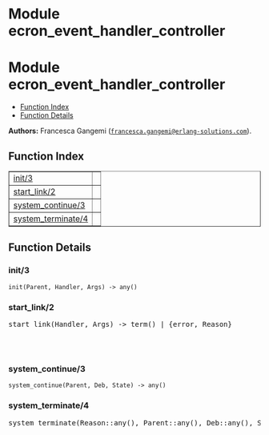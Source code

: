 Module ecron_event_handler_controller
=====================================


<h1>Module ecron_event_handler_controller</h1>

* [Function Index](#index)
* [Function Details](#functions)






__Authors:__ Francesca Gangemi ([`francesca.gangemi@erlang-solutions.com`](mailto:francesca.gangemi@erlang-solutions.com)).

<h2><a name="index">Function Index</a></h2>



<table width="100%" border="1" cellspacing="0" cellpadding="2" summary="function index"><tr><td valign="top"><a href="#init-3">init/3</a></td><td></td></tr><tr><td valign="top"><a href="#start_link-2">start_link/2</a></td><td></td></tr><tr><td valign="top"><a href="#system_continue-3">system_continue/3</a></td><td></td></tr><tr><td valign="top"><a href="#system_terminate-4">system_terminate/4</a></td><td></td></tr></table>




<h2><a name="functions">Function Details</a></h2>


<a name="init-3"></a>

<h3>init/3</h3>





`init(Parent, Handler, Args) -> any()`

<a name="start_link-2"></a>

<h3>start_link/2</h3>





<pre>start_link(Handler, Args) -> term() | {error, Reason}</pre>
<br></br>


<a name="system_continue-3"></a>

<h3>system_continue/3</h3>





`system_continue(Parent, Deb, State) -> any()`

<a name="system_terminate-4"></a>

<h3>system_terminate/4</h3>





<pre>system_terminate(Reason::any(), Parent::any(), Deb::any(), State::any()) -> none()</pre>
<br></br>


